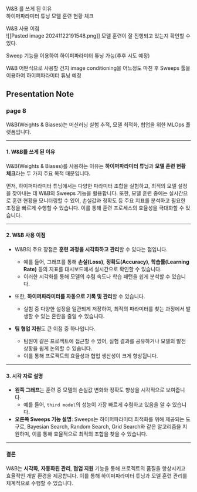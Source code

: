 
  
W&B 를 쓰게 된 이유  
	하이퍼파라미터 튜닝
	모델 훈련 현황 체크
	
  
W&B 사용 이점  
![[Pasted image 20241122191548.png]]
	모델 훈련이 잘 진행되고 있는지 확인할 수 있다.

Sweep 기능을 이용하여 하이퍼파라미터 튜닝 가능(추후 시도 예정)
  
W&B 어떤식으로 사용할 건지
image conditioning을 어느정도 마친 후 Sweeps 툴을 이용하여 하이퍼파라미터 튜닝 예정


## Presentation Note

### page 8
W&B(Weights & Biases)는 머신러닝 실험 추적, 모델 최적화, 협업을 위한 MLOps 플랫폼입니다. 


---

#### **1. W&B를 쓰게 된 이유**

W&B(Weights & Biases)를 사용하는 이유는 **하이퍼파라미터 튜닝**과 **모델 훈련 현황 체크**라는 두 가지 주요 목적 때문입니다. 

먼저, 하이퍼파라미터 튜닝에서는 다양한 파라미터 조합을 실험하고, 최적의 모델 설정을 찾아내는 데 W&B의 Sweeps 기능을 활용합니다. 또한, 모델 훈련 중에는 실시간으로 훈련 현황을 모니터링할 수 있어, 손실값과 정확도 등 주요 지표를 분석하고 필요한 조정을 빠르게 수행할 수 있습니다. 이를 통해 훈련 프로세스의 효율성을 극대화할 수 있습니다.

---

#### **2. W&B 사용 이점**

- W&B의 주요 장점은 **훈련 과정을 시각화하고 관리**할 수 있다는 점입니다.
    
    - 예를 들어, 그래프를 통해 **손실(Loss)**, **정확도(Accuracy)**, **학습률(Learning Rate)** 등의 지표를 대시보드에서 실시간으로 확인할 수 있습니다.
    - 이러한 시각화를 통해 모델의 수렴 속도나 학습 패턴을 쉽게 분석할 수 있습니다.
- 또한, **하이퍼파라미터를 자동으로 기록 및 관리**할 수 있습니다.
    
    - 실험 중 다양한 설정을 일관되게 저장하여, 최적의 파라미터를 찾는 과정에서 발생할 수 있는 혼란을 줄일 수 있습니다.
- **팀 협업 지원**도 큰 이점 중 하나입니다.
    
    - 팀원이 같은 프로젝트에 접근할 수 있어, 실험 결과를 공유하거나 모델의 발전 상황을 쉽게 논의할 수 있습니다.
    - 이를 통해 프로젝트의 효율성과 협업 생산성이 크게 향상됩니다.

---

#### **3. 시각 자료 설명**

- **왼쪽 그래프**는 훈련 중 모델의 손실값 변화와 정확도 향상을 시각적으로 보여줍니다.
    - 예를 들어, `third model`의 성능이 가장 빠르게 수렴하고 있음을 알 수 있습니다.
- **오른쪽 Sweeps 기능 설명**: Sweeps는 하이퍼파라미터 최적화를 위해 제공되는 도구로, Bayesian Search, Random Search, Grid Search와 같은 알고리즘을 지원하며, 이를 통해 효율적으로 최적의 조합을 찾을 수 있습니다.

---

#### **결론**

W&B는 **시각화**, **자동화된 관리**, **협업 지원** 기능을 통해 프로젝트의 품질을 향상시키고 효율적인 개발 환경을 제공합니다. 이를 통해 하이퍼파라미터 튜닝과 모델 훈련 관리를 체계적으로 수행할 수 있습니다.